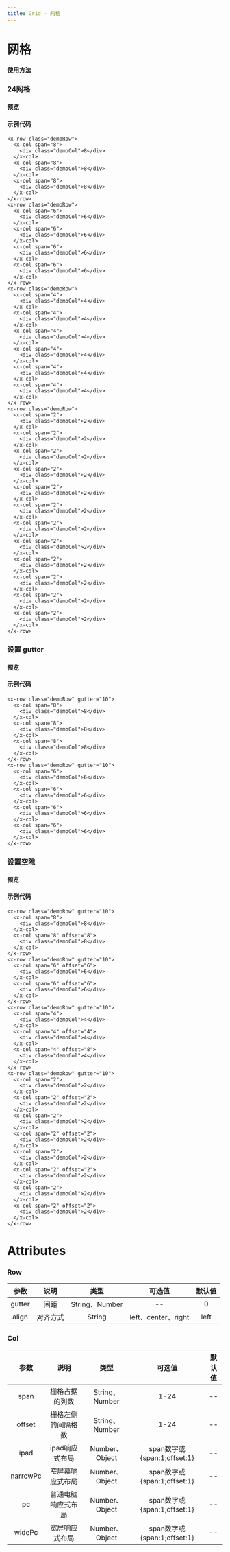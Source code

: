 ```yaml
---
title: Grid - 网格
---
```

# 网格

**使用方法**

### 24网格

#### 预览

<ClientOnly>
<grid-demo-1></grid-demo-1>
</ClientOnly>

#### 示例代码 

```vue
<x-row class="demoRow">
  <x-col span="8">
    <div class="demoCol">8</div>
  </x-col>
  <x-col span="8">
    <div class="demoCol">8</div>
  </x-col>
  <x-col span="8">
    <div class="demoCol">8</div>
  </x-col>
</x-row>
<x-row class="demoRow">
  <x-col span="6">
    <div class="demoCol">6</div>
  </x-col>
  <x-col span="6">
    <div class="demoCol">6</div>
  </x-col>
  <x-col span="6">
    <div class="demoCol">6</div>
  </x-col>
  <x-col span="6">
    <div class="demoCol">6</div>
  </x-col>
</x-row>
<x-row class="demoRow">
  <x-col span="4">
    <div class="demoCol">4</div>
  </x-col>
  <x-col span="4">
    <div class="demoCol">4</div>
  </x-col>
  <x-col span="4">
    <div class="demoCol">4</div>
  </x-col>
  <x-col span="4">
    <div class="demoCol">4</div>
  </x-col>
  <x-col span="4">
    <div class="demoCol">4</div>
  </x-col>
  <x-col span="4">
    <div class="demoCol">4</div>
  </x-col>
</x-row>
<x-row class="demoRow">
  <x-col span="2">
    <div class="demoCol">2</div>
  </x-col>
  <x-col span="2">
    <div class="demoCol">2</div>
  </x-col>
  <x-col span="2">
    <div class="demoCol">2</div>
  </x-col>
  <x-col span="2">
    <div class="demoCol">2</div>
  </x-col>
  <x-col span="2">
    <div class="demoCol">2</div>
  </x-col>
  <x-col span="2">
    <div class="demoCol">2</div>
  </x-col>
  <x-col span="2">
    <div class="demoCol">2</div>
  </x-col>
  <x-col span="2">
    <div class="demoCol">2</div>
  </x-col>
  <x-col span="2">
    <div class="demoCol">2</div>
  </x-col>
  <x-col span="2">
    <div class="demoCol">2</div>
  </x-col>
  <x-col span="2">
    <div class="demoCol">2</div>
  </x-col>
  <x-col span="2">
    <div class="demoCol">2</div>
  </x-col>
</x-row>
```

### 设置 gutter

#### 预览

<ClientOnly>
<grid-demo-2></grid-demo-2>
</ClientOnly>

#### 示例代码

```vue
<x-row class="demoRow" gutter="10">
  <x-col span="8">
    <div class="demoCol">8</div>
  </x-col>
  <x-col span="8">
    <div class="demoCol">8</div>
  </x-col>
  <x-col span="8">
    <div class="demoCol">8</div>
  </x-col>
</x-row>
<x-row class="demoRow" gutter="10">
  <x-col span="6">
    <div class="demoCol">6</div>
  </x-col>
  <x-col span="6">
    <div class="demoCol">6</div>
  </x-col>
  <x-col span="6">
    <div class="demoCol">6</div>
  </x-col>
  <x-col span="6">
    <div class="demoCol">6</div>
  </x-col>
</x-row>
```

### 设置空隙

#### 预览

<ClientOnly>
<grid-demo-3></grid-demo-3>
</ClientOnly>

#### 示例代码

```vue
<x-row class="demoRow" gutter="10">
  <x-col span="8">
    <div class="demoCol">8</div>
  </x-col>
  <x-col span="8" offset="8">
    <div class="demoCol">8</div>
  </x-col>
</x-row>
<x-row class="demoRow" gutter="10">
  <x-col span="6" offset="6">
    <div class="demoCol">6</div>
  </x-col>
  <x-col span="6" offset="6">
    <div class="demoCol">6</div>
  </x-col>
</x-row>
<x-row class="demoRow" gutter="10">
  <x-col span="4">
    <div class="demoCol">4</div>
  </x-col>
  <x-col span="4" offset="4">
    <div class="demoCol">4</div>
  </x-col>
  <x-col span="4" offset="8">
    <div class="demoCol">4</div>
  </x-col>
</x-row>
<x-row class="demoRow" gutter="10">
  <x-col span="2">
    <div class="demoCol">2</div>
  </x-col>
  <x-col span="2" offset="2">
    <div class="demoCol">2</div>
  </x-col>
  <x-col span="2">
    <div class="demoCol">2</div>
  </x-col>
  <x-col span="2" offset="2">
    <div class="demoCol">2</div>
  </x-col>
  <x-col span="2">
    <div class="demoCol">2</div>
  </x-col>
  <x-col span="2" offset="2">
    <div class="demoCol">2</div>
  </x-col>
  <x-col span="2">
    <div class="demoCol">2</div>
  </x-col>
  <x-col span="2" offset="2">
    <div class="demoCol">2</div>
  </x-col>
</x-row>
```

# Attributes

### Row 
|参数| 说明 |  类型  | 可选值 | 默认值 |
| :-------------: |:-------------:| :-----:|:-----:|:-----:|
|gutter| 间距 | String、Number |--|0
|align|对齐方式|String|left、center、right|left

### Col
|参数| 说明 |  类型  | 可选值 | 默认值 |
| :-------------: |:-------------:| :-----:|:-----:|:-----:|
|span| 栅格占据的列数 | String、Number |1-24|--
|offset|栅格左侧的间隔格数| String、Number|1-24|--
|ipad|ipad响应式布局|Number、Object|span数字或{span:1;offset:1}|--
|narrowPc|窄屏幕响应式布局|Number、Object|span数字或{span:1;offset:1}|--
|pc|普通电脑响应式布局|Number、Object|span数字或{span:1;offset:1}|--
|widePc|宽屏响应式布局|Number、Object|span数字或{span:1;offset:1}|--